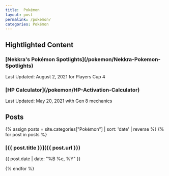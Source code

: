 ```yaml
---
title:  Pokémon
layout: post
permalink: /pokemon/
categories: Pokémon
---
```


## Hightlighted Content

<div class="item">
  <h3 markdown="1">[Nekkra's Pokémon Spotlights](/pokemon/Nekkra-Pokemon-Spotlights)</h3>
  <p>Last Updated: August 2, 2021 for Players Cup 4</p>
</div>
<div class="item">
  <h3 markdown="1">[HP Calculator](/pokemon/HP-Activation-Calculator)</h3>
  <p>Last Updated: May 20, 2021 with Gen 8 mechanics</p>
</div>

## Posts

{% assign posts = site.categories["Pokémon"] | sort: 'date' | reverse %}
{% for post in posts %}
<div class="item">
  <h3  markdown="1">[{{ post.title }}]({{ post.url }})</h3>
  <p>{{ post.date | date: "%B %e, %Y" }}</p>
</div>
{% endfor %}
